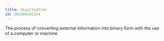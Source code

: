 ```yaml
---
title: digitization
id: 202204152324
---
```


The process of converting external information into binary form with the use of a computer or machine.
